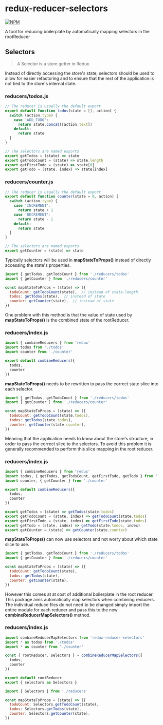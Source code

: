 # redux-reducer-selectors
[![NPM](https://nodei.co/npm/redux-reducer-selectors.png)](https://npmjs.org/package/redux-reducer-selectors)

A tool for reducing boilerplate by automatically mapping selectors in the rootReducer
## Selectors
> A Selector is a store getter in Redux.

Instead of directly accessing the store's state; selectors should be used to allow for easier refactoring and to ensure that the rest of the application is not tied to the store's internal state.

### reducers/todos.js
```javascript
// The reducer is usually the default export
export default function todos(state = [], action) {
  switch (action.type) {
    case 'ADD_TODO':
      return state.concat([action.text])
    default:
      return state
  }
}

// The selectors are named exports
export getTodos = (state) => state
export getTodoCount = (state) => state.length
export getFirstTodo = (state) => state[0]
export getTodo = (state, index) => state[index]
```
### reducers/counter.js
```javascript
// The reducer is usually the default export
export default function counter(state = 0, action) {
  switch (action.type) {
    case 'INCREMENT':
      return state + 1
    case 'DECREMENT':
      return state - 1
    default:
      return state
  }
}

// The selectors are named exports
export getCounter = (state) => state
```
Typically selectors will be used in **mapStateToProps()** instead of directly accessing the state's properties.

```javascript
import { getTodos, getTodoCount } from './reducers/todos'
import { getCounter } from './reducers/counter'

const mapStateToProps = (state) => ({
  todoCount: getTodoCount(state),  // instead of state.length
  todos: getTodos(state),  // instead of state
  counter: getCounter(state),  // instead of state
})
```
One problem with this method is that the value of state used by **mapStateToProps()** is the combined state of the rootReducer.

### reducers/index.js
```javascript
import { combineReducers } from 'redux'
import todos from './todos'
import counter from './counter'

export default combineReducers({
  todos,
  counter
})
```
**mapStateToProps()** needs to be rewritten to pass the correct state slice into each selector.
```javascript
import { getTodos, getTodoCount } from './reducers/todos'
import { getCounter } from './reducers/counter'

const mapStateToProps = (state) => ({
  todoCount: getTodoCount(state.todos),
  todos: getTodos(state.todos),
  counter: getCounter(state.counter),
})
```
Meaning that the application needs to know about the store's structure, in order to pass the correct slice to the selectors. To avoid this problem it is generally recommended to perform this slice mapping in the root reducer.

### reducers/index.js
```javascript
import { combineReducers } from 'redux'
import todos, { getTodos, getTodoCount, getFirstTodo, getTodo } from './todos'
import counter, { getCounter } from './counter'

export default combineReducers({
  todos,
  counter
})

export getTodos = (state) => getTodos(state.todos)
export getTodoCount = (state, index) => getTodoCount(state.todos)
export getFirstTodo = (state, index) => getFirstTodo(state.todos)
export getTodo = (state, index) => getTodo(state.todos, index)
export getCounter = (state) => getCounter(state.counter)
```
**mapStateToProps()** can now use selectors and not worry about which state slice to use.
```javascript
import { getTodos, getTodoCount } from './reducers/todos'
import { getCounter } from './reducers/counter'

const mapStateToProps = (state) => ({
  todoCount: getTodoCount(state),
  todos: getTodos(state),
  counter: getCounter(state),
})
```
However this comes at at cost of additional boilerplate in the root reducer. This package aims automatically map selectors when combining reducers. The individual reduce files do not need to be changed simply import the entire module for each reducer and pass this to the new **combineReducerMapSelectors()** method.

### reducers/index.js
```javascript
import combineReducerMapSelectors from 'redux-reducer-selectors'
import * as todos from './todos'
import * as counter from './counter'

const { rootReducer, selectors } = combineReducerMapSelectors({
  todos,
  counter
})

export default rootReducer
export { selectors as Selectors }
```

```javascript
import { Selectors } from './reducers'

const mapStateToProps = (state) => ({
  todoCount: Selectors.getTodoCount(state),
  todos: Selectors.getTodos(state),
  counter: Selectors.getCounter(state),
})
```
